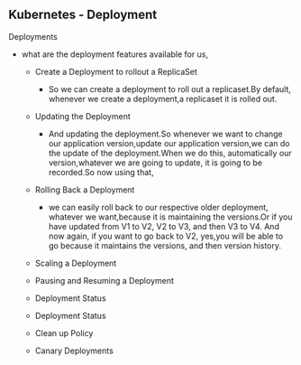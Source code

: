 ## Kubernetes - Deployment

Deployments 
- what are the deployment features available for us,
    - Create a Deployment to rollout a ReplicaSet
        - So we can create a deployment to roll out a replicaset.By default, whenever we create a deployment,a replicaset it is rolled out.
    - Updating the Deployment
        - And updating the deployment.So whenever we want to change our application version,update our application version,we can do the update of the deployment.When we do this, automatically our version,whatever we are going to update, it is going to be recorded.So now using that, 

    - Rolling Back a Deployment
        - we can easily roll back to our respective older deployment, whatever we want,because it is maintaining the versions.Or if you have updated from V1 to V2, V2 to V3, and then V3 to V4. And now again, if you want to go back to V2, yes,you will be able to go because it maintains the versions, and then version history.
    - Scaling a Deployment
    - Pausing and Resuming a Deployment
    - Deployment Status
    - Deployment Status
    - Clean up Policy
    - Canary Deployments








